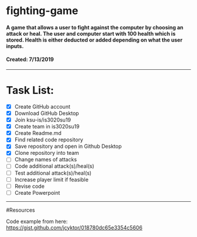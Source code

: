 # fighting-game
#### A game that allows a user to fight against the computer by choosing an attack or heal.  The user and computer start with 100 health which is stored. Health is either deducted or added depending on what the user inputs. 

#### Created: 7/13/2019

---

# Task List:
- [x] Create GitHub account
- [x] Download GitHub Desktop
- [x] Join ksu-is/is3020su19
- [x] Create team in is3020su19
- [x] Create Readme.md
- [x] Find related code repository
- [x] Save repository and open in Github Desktop
- [x] Clone repository into team 
- [ ] Change names of attacks
- [ ] Code additional attack(s)/heal(s)
- [ ] Test additional attack(s)/heal(s)
- [ ] Increase player limit if feasible
- [ ] Revise code 
- [ ] Create Powerpoint

---
#Resources

Code example from here: https://gist.github.com/jcyktor/018780dc65e3354c5606

